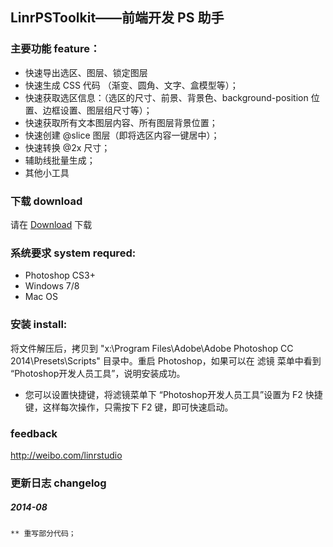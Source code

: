 ## LinrPSToolkit——前端开发 PS 助手

### 主要功能 feature：

* 快速导出选区、图层、锁定图层
* 快速生成 CSS 代码 （渐变、圆角、文字、盒模型等）；
* 快速获取选区信息：（选区的尺寸、前景、背景色、background-position 位置、边框设置、图层组尺寸等）；
* 快速获取所有文本图层内容、所有图层背景位置；
* 快速创建 @slice 图层（即将选区内容一键居中）；
* 快速转换 @2x 尺寸；
* 辅助线批量生成；
* 其他小工具

### 下载 download

请在 [Download](https://github.com/Linrstudio/LinrPSToolkit/blob/master/download/LinrPSToolkit.2014.10.zip?raw=true 'Download') 下载

### 系统要求 system requred:

* Photoshop CS3+
* Windows 7/8
* Mac OS

### 安装 install:

将文件解压后，拷贝到 "x:\Program Files\Adobe\Adobe Photoshop CC 2014\Presets\Scripts" 目录中。重启 Photoshop，如果可以在 滤镜 菜单中看到 “Photoshop开发人员工具”，说明安装成功。
* 您可以设置快捷键，将滤镜菜单下 “Photoshop开发人员工具”设置为 F2 快捷键，这样每次操作，只需按下 F2 键，即可快速启动。

### feedback

http://weibo.com/linrstudio

### 更新日志 changelog

##### 2014-08

	** 重写部分代码；